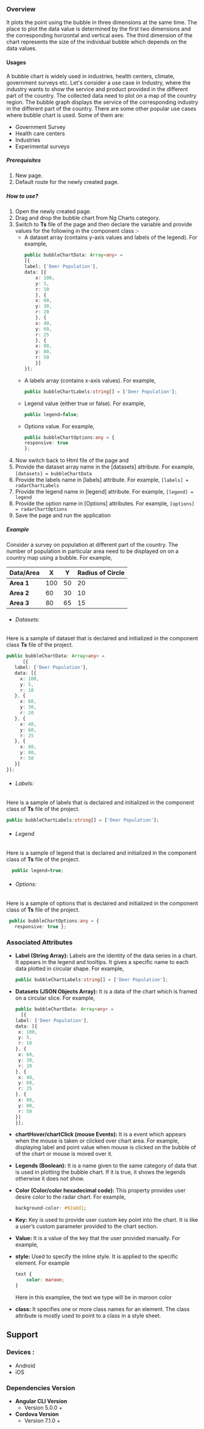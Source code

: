 ### Overview
It plots the point using the bubble in three dimensions at the same time. The place to plot the data value is determined by the first two dimensions and the corresponding horizontal and vertical axes. The third dimension of the chart represents the size of the individual bubble which depends on the data values. 

#### Usages
A bubble chart is widely used in industries, health centers, climate, government surveys etc.
Let's consider a use case in Industry, where the industry wants to show the service and product provided in the different part of the country. The collected data need to plot on a map of the country region. The bubble graph displays the service of the corresponding industry in the different part of the country. 
There are some other popular use cases where bubble chart is used. Some of them are:
-   Government Survey
-   Health care centers
-   Industries
-   Experimental surveys
##### Prerequisites
1. New page.
2. Default route for the newly created page.
##### How to use?
1. Open the newly created page.
2. Drag and drop the bubble chart from Ng Charts category.
3. Switch to **Ts** file of the page and then declare the variable and provide values for the following in the component class :- 
    * A dataset array (contains y-axis values and labels of the legend). For example,
        ```typescript 
        public bubbleChartData: Array<any> =
        [{
        label: ['Deer Population'],
        data: [{
            x: 100,
            y: 5,
            r: 10
            }, {
            x: 60,
            y: 30,
            r: 20
            }, {
            x: 40,
            y: 60,
            r: 25
            }, {
            x: 80,
            y: 80,
            r: 50
            }]
        }];
        ```
    * A labels array (contains x-axis values). For example,
        ```typescript
        public bubbleChartLabels:string[] = ['Deer Population'];
        ```
    * Legend value (either true or false). For example, 
        ```typescript
        public legend=false;
        ```
    * Options value. For example,
        ```typescript
        public bubbleChartOptions:any = {
        responsive: true
        };
        ```
4. Now switch back to Html file of the page and 
5. Provide the dataset array name in the [datasets] attribute. For example,
        ```
		[datasets] = bubbleChartData
		```
6. Provide the labels name in [labels] attribute. For example,
        ```
        [labels] = radarChartLabels
        ```
7. Provide the legend name in [legend] attribute. For example,
        ```
        [legend] = legend
        ```
8. Provide the option name in [Options] attributes. For example,
        ```
		[options] = radarChartOptions
		```
9. Save the page and run the application 
##### Example
Consider a survey on population at different part of the country. The number of population in particular area need to be displayed on on a country map using a bubble. For example,

| Data/Area | X | Y | Radius of Circle |
| ------ | ------ | ------ | ------ |
| **Area 1** | 100 | 50 | 20 |
| **Area 2** | 60 | 30 | 10 |
| **Area 3** | 80 | 65 | 15 |
-   ###### Datasets:
Here is a sample of dataset that is declaired and initialized in the component class **Ts** file of the project. 
```typescript
public bubbleChartData: Array<any> =
      [{
   label: ['Deer Population'],
   data: [{
     x: 100,
     y: 5,
     r: 10
   }, {
     x: 60,
     y: 30,
     r: 20
   }, {
     x: 40,
     y: 60,
     r: 25
   }, {
     x: 80,
     y: 80,
     r: 50
   }]
}];
```
-   ###### Labels:
Here is a sample of labels that is declaired and initialized in the component class of **Ts** file of the project.
```typescript
public bubbleChartLabels:string[] = ['Deer Population'];
```
-   ###### Legend
Here is a sample of legend that is declaired and initialized in the component class of **Ts** file of the project.
```typescript
  public legend=true;
```
-   ###### Options:
Here is a sample of options that is declaired and initialized in the component class of **Ts** file of the project.
```typescript
 public bubbleChartOptions:any = {
   responsive: true };
```
### Associated Attributes
- **Label (String Array):** Labels are the identity of the data series in a chart. It appears in the legend and tooltips. It gives a specific name to each data plotted in circular shape.  For example, 
    ```typescript
    public bubbleChartLabels:string[] = ['Deer Population'];
    ```

-   **Datasets (JSON Objects Array):** It is a data of the chart which is framed on a circular slice. For example,
    ```typescript
    public bubbleChartData: Array<any> =
      [{
    label: ['Deer Population'],
    data: [{
     x: 100,
     y: 5,
     r: 10
    }, {
     x: 60,
     y: 30,
     r: 20
    }, {
     x: 40,
     y: 60,
     r: 25
    }, {
     x: 80,
     y: 80,
     r: 50
    }]
    }];
    ```
- **chartHover/chartClick (mouse Events):** It is a event which appears when the mouse is taken or clicked over chart area. For example, displaying label and point value when mouse is clicked on the bubble of of the chart or mouse is moved over it. 
- **Legends (Boolean):** It is a name given to the same category of data that is used in plotting the bubble chart. If it is true, it shows the legends otherwise it does not show.
- **Color (Color/color hexadecimal code):** This property provides user desire color to the radar chart. For example, 
    ```css
    background-color: #92a8d1;
    ```
-   **Key:** Key is used to provide user custom key point into the chart. It is like a user’s custom parameter provided to the chart section.
-   **Value:** It is a value of the key that the user provided manually. For example,
-   **style:** Used to specify the inline style. It is applied to the specific element. For example 
    ```css
    text {
    	color: maroon;
    }
    ```
    Here in this examplee, the text we type will be in maroon color
-   **class:** It specifies one or more class names for an element. The class attribute is mostly used to point to a class in a style sheet.
## Support 
### Devices : 
-   Android
-   iOS
### Dependencies Version
-   **Angular CLI Version**
    -   Version 5.0.0 +
-   **Cordova Version**
    -   Version 7.1.0 +
